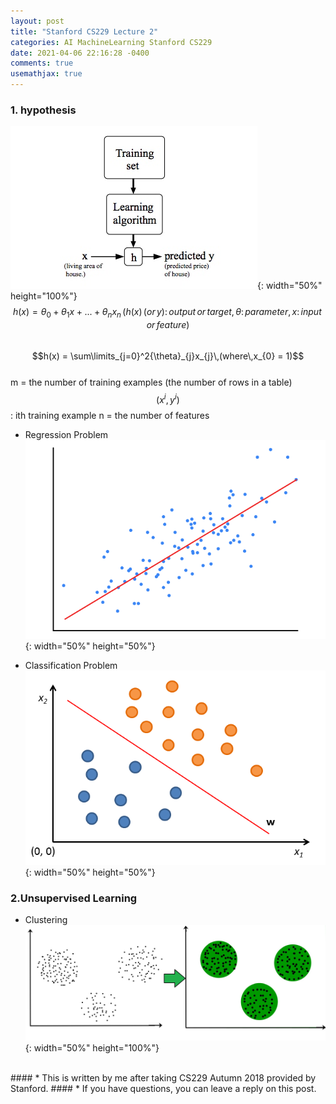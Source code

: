 ```yaml
---
layout: post
title: "Stanford CS229 Lecture 2"
categories: AI MachineLearning Stanford CS229
date: 2021-04-06 22:16:28 -0400
comments: true
usemathjax: true
---
```


### 1. hypothesis
![hypothesis](/images/stanford229/hypothesis.jpg){: width="50%" height="100%"}  
$$h(x) = {\theta}_{0} + {\theta}_{1}x + ... + {\theta}_{n}x_{n}\,(h(x)\,(or\,y):\,output\,or\,target,\,{\theta}:\,parameter,\,x:\,input\,or\,feature)$$  
$$h(x) = \sum\limits_{j=0}^2{\theta}_{j}x_{j}\,(where\,x_{0} = 1)$$  
m = the number of training examples (the number of rows in a table)
$$(x^i,\,y^i)$$: ith training example
n = the number of features

- Regression Problem  
![linear regression](/images/stanford229/linear_regression.png){: width="50%" height="50%"}

- Classification Problem  
![classification problems](/images/stanford229/classification_problems.png){: width="50%" height="50%"}

### 2.Unsupervised Learning
- Clustering  
![clustering](/images/stanford229/clustering.jpg){: width="50%" height="100%"}

<br/>
#### * This is written by me after taking CS229 Autumn 2018 provided by Stanford.
#### * If you have questions, you can leave a reply on this post.

